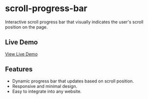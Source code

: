 # scroll-progress-bar

Interactive scroll progress bar that visually indicates the user's scroll position on the page.

## Live Demo

[View Live Demo](https://shahenda-elshayal.github.io/scroll-progress-bar/)

## Features

- Dynamic progress bar that updates based on scroll position.
- Responsive and minimal design.
- Easy to integrate into any website.
